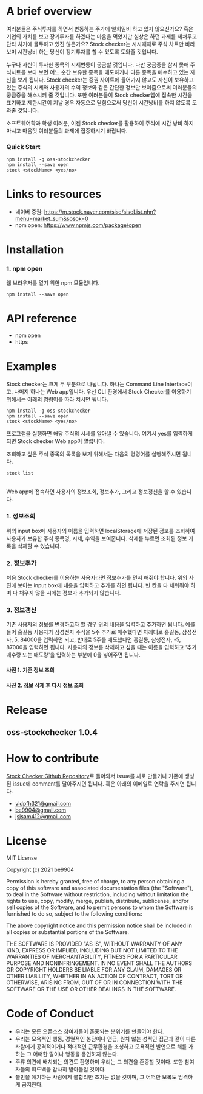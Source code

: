 # A brief overview

여러분들은 주식투자를 하면서 변동하는 주가에 일희일비 하고 있지 않으신가요? 혹은 기업의 가치를 보고 장기투자를 하겠다는 마음을 먹었지만 실상은 하던 과제를 제쳐두고 단타 치기에 몰두하고 있진 않은가요? Stock checker는 시시때때로 주식 차트만 바라보며 시간낭비 하는 당신이 장기투자를 할 수 있도록 도와줄 것입니다.

누구나 자신이 투자한 종목의 시세변동이 궁금할 것입니다. 다만 궁금증을 참지 못해 주식차트를 보다 보면 어느 순간 보유한 종목을 매도하거나 다른 종목을 매수하고 있는 자신을 보게 됩니다. Stock checker는 증권 사이트에 들어가지 않고도 자신이 보유하고 있는 주식의 시세와 사용자의 수익 정보와 같은 간단한 정보만 보여줌으로써 여러분들의 궁금증을 해소시켜 줄 것입니다. 또한 여러분들이 Stock checker앱에 접속한 시간을 표기하고 제한시간이 지날 경우 자동으로 닫힘으로써 당신이 시간낭비를 하지 않도록 도와줄 것입니다.

소프트웨어학과 학생 여러분, 이젠 Stock checker를 활용하여 주식에 시간 낭비 하지 마시고 마음껏 여러분들의 과제에 집중하시기 바랍니다.

### Quick Start

```JS
npm install -g oss-stockchecker
npm install --save open
stock <stockName> <yes/no>
```

# Links to resources

-   네이버 증권: https://m.stock.naver.com/sise/siseList.nhn?menu=market_sum&sosok=0
-   npm open: https://www.npmjs.com/package/open

# Installation

### 1. npm open

웹 브라우저를 열기 위한 npm 모듈입니다.

```JS
npm install --save open
```

# API reference

-   npm open
-   https

# Examples

Stock checker는 크게 두 부분으로 나뉩니다. 하나는 Command Line Interface이고, 나머지 하나는 Web app입니다.
우선 CLI 환경에서 Stock Checker를 이용하기 위해서는 아래의 명령어를 따라 치시면 됩니다.

```JS
npm install -g oss-stockchecker
npm install --save open
stock <stockName> <yes/no>
```

프로그램을 실행하면 해당 주식의 시세를 알아낼 수 있습니다. 여기서 yes를 입력하게 되면 Stock checker Web app이 열립니다.

조회하고 싶은 주식 종목의 목록을 보기 위해서는 다음의 명령어를 실행해주시면 됩니다.

```JS
stock list
```

<br>
Web app에 접속하면 사용자의 정보조회, 정보추가, 그리고 정보갱신을 할 수 있습니다.

### 1. 정보조회

<!--맨위 search부분 사진-->

위의 input box에 사용자의 이름을 입력하면 localStorage에 저장된 정보를 조회하여 사용자가 보유한 주식 종목명, 시세, 수익을 보여줍니다. 삭제를 누르면 조회된 정보 기록을 삭제할 수 있습니다.

### 2. 정보추가

<!--정보추가 부분 사진-->

처음 Stock checker를 이용하는 사용자라면 정보추가를 먼저 해줘야 합니다. 위의 사진에 보이는 input box에 내용을 입력하고 추가를 하면 됩니다. 빈 칸을 다 채워줘야 하며 다 채우지 않을 시에는 정보가 추가되지 않습니다.

### 3. 정보갱신

<!--정보갱신 부분사진-->

기존 사용자의 정보를 변경하고자 할 경우 위의 내용을 입력하고 추가하면 됩니다. 예를 들어 홍길동 사용자가 삼성전자 주식을 5주 추가로 매수했다면 차례대로 홍길동, 삼성전자, 5, 84000을 입력하면 되고, 반대로 5주를 매도했다면 홍길동, 삼성전자, -5, 87000을 입력하면 됩니다. 사용자의 정보를 삭제하고 싶을 때는 이름을 입력하고 '추가 매수량 또는 매도량'을 입력하는 부분에 0을 넣어주면 됩니다.

#### 사진 1. 기존 정보 조회

<!--저장되어 있는 정보를 조회한 사진-->

#### 사진 2. 정보 삭제 후 다시 정보 조회

<!--삭제 후 정보를 조회한 사진-->

# Release

## oss-stockchecker 1.0.4

# How to contribute

[Stock Checker Github Repository](https://github.com/be9904/OSS_Collab/issues)로 들어와서 issue를 새로 만들거나 기존에 생성된 issue에 comment를 달아주시면 됩니다.
혹은 아래의 이메일로 연락을 주시면 됩니다.

-   vldpfh321@gmail.com
-   be9904@gmail.com
-   jsjsam412@gmail.com

# License

MIT License

Copyright (c) 2021 be9904

Permission is hereby granted, free of charge, to any person obtaining a copy
of this software and associated documentation files (the "Software"), to deal
in the Software without restriction, including without limitation the rights
to use, copy, modify, merge, publish, distribute, sublicense, and/or sell
copies of the Software, and to permit persons to whom the Software is
furnished to do so, subject to the following conditions:

The above copyright notice and this permission notice shall be included in all
copies or substantial portions of the Software.

THE SOFTWARE IS PROVIDED "AS IS", WITHOUT WARRANTY OF ANY KIND, EXPRESS OR
IMPLIED, INCLUDING BUT NOT LIMITED TO THE WARRANTIES OF MERCHANTABILITY,
FITNESS FOR A PARTICULAR PURPOSE AND NONINFRINGEMENT. IN NO EVENT SHALL THE
AUTHORS OR COPYRIGHT HOLDERS BE LIABLE FOR ANY CLAIM, DAMAGES OR OTHER
LIABILITY, WHETHER IN AN ACTION OF CONTRACT, TORT OR OTHERWISE, ARISING FROM,
OUT OF OR IN CONNECTION WITH THE SOFTWARE OR THE USE OR OTHER DEALINGS IN THE
SOFTWARE.

# Code of Conduct

-   우리는 모든 오픈소스 참여자들이 존중되는 분위기를 만들어야 한다.
-   우리는 모욕적인 행동, 경멸적인 농담이나 언급, 원치 않는 성적인 접근과 같이 다른 사람에게 공격적이거나 적대적인 근무환경을 조성하고 모욕적인 발언으로 해를 가하는 그 어떠한 말이나 행동을 용인하지 않는다.
-   주류 의견에 배치되는 의견도 환영하며 우리는 그 의견을 존중할 것이다. 또한 참여자들의 피드백을 감사히 받아들일 것이다.
-   불만을 얘기하는 사람에게 불합리한 조치는 없을 것이며, 그 어떠한 보복도 엄격하게 금지한다.
